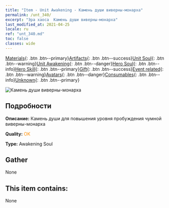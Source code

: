 ```yaml
---
title: "Item - Unit Awakening - Камень души виверны-монарха"
permalink: /unt_340/
excerpt: "Эра хаоса  Камень души виверны-монарха"
last_modified_at: 2021-04-25
locale: ru
ref: "unt_340.md"
toc: false
classes: wide
---
```

 [Materials](/ItemsRU/){: .btn .btn--primary}[Artifacts](/ItemsRU/Artifacts/){: .btn .btn--success}[Unit Soul](/ItemsRU/UnitSoul/){: .btn .btn--warning}[Unit Awakening](/ItemsRU/UnitAwakening/){: .btn .btn--danger}[Hero Soul](/ItemsRU/HeroSoul/){: .btn .btn--info}[Hero Skill](/ItemsRU/HeroSkill/){: .btn .btn--primary}[Gift](/ItemsRU/Gift/){: .btn .btn--success}[Event related](/ItemsRU/Events/){: .btn .btn--warning}[Avatars](/ItemsRU/Avatars/){: .btn .btn--danger}[Consumables](/ItemsRU/Consumables/){: .btn .btn--info}[Unknown](/ItemsRU/Unknown/){: .btn .btn--primary}

 ![Камень души виверны-монарха](/images/u/tia_feilong.jpg)

## Подробности
 **Описание:** Камень души для повышения уровня пробуждения чумной виверны-монарха

 **Quality:** <span style="color: #FF8C00">OK</span>

 **Type:** Awakening Soul

## Gather

  None

## This item contains:

  None


